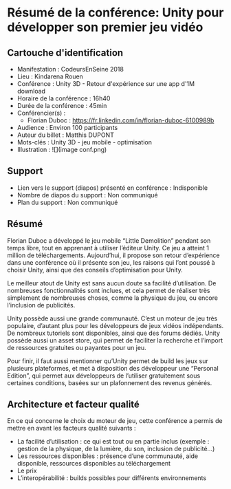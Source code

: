 
# Résumé de la conférence: Unity pour développer son premier jeu vidéo

## Cartouche d'identification

- Manifestation : CodeursEnSeine 2018
 - Lieu : Kindarena Rouen
 - Conférence : Unity 3D - Retour d'expérience sur une app d'1M download
 - Horaire de la conférence : 16h40
 - Durée de la conférence : 45min
 - Conférencier(s) :
   - Florian Duboc : https://fr.linkedin.com/in/florian-duboc-6100989b
 - Audience : Environ 100 participants
 - Auteur du billet : Matthis DUPONT
 - Mots-clés : Unity 3D - jeu mobile - optimisation
 - Illustration : ![](image conf.png)

## Support

- Lien vers le support (diapos) présenté en conférence : Indisponible
- Nombre de diapos du support : Non communiqué
- Plan du support : Non communiqué


## Résumé

Florian Duboc a développé le jeu mobile “Little Demolition” pendant son temps libre, tout en apprenant à utiliser l’éditeur Unity. Ce jeu a atteint 1 million de téléchargements. Aujourd’hui, il propose son retour d’expérience dans une conférence où il présente son jeu, les raisons qui l’ont poussé à choisir Unity, ainsi que des conseils d’optimisation pour Unity.

Le meilleur atout de Unity est sans aucun doute sa facilité d’utilisation. De nombreuses fonctionnalités sont inclues, et cela permet de réaliser très simplement de nombreuses choses, comme la physique du jeu, ou encore l’inclusion de publicités.

Unity possède aussi une grande communauté. C’est un moteur de jeu très populaire, d’autant plus pour les développeurs de jeux vidéos indépendants. De nombreux tutoriels sont disponibles, ainsi que des forums dédiés. Unity possède aussi un asset store, qui permet de faciliter la recherche et l’import de ressources gratuites ou payantes pour un jeu. 

Pour finir, il faut aussi mentionner qu’Unity permet de build les jeux sur plusieurs plateformes, et met à disposition des développeur une “Personal Edition”, qui permet aux développeurs de l’utiliser gratuitement sous certaines conditions, basées sur un plafonnement des revenus générés.

## Architecture et facteur qualité

En ce qui concerne le choix du moteur de jeu, cette conférence a permis de mettre en avant les facteurs qualité suivants :
- La facilité d’utilisation : ce qui est tout ou en partie inclus (exemple : gestion de la physique, de la lumière, du son, inclusion de publicité...)
- Les ressources disponibles : présence d’une communauté, aide disponible, ressources disponibles au téléchargement
- Le prix
- L’interopérabilité : builds possibles pour différents environnements
